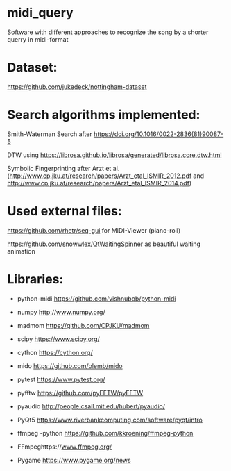 # midi_query
Software with different approaches to recognize the song by a shorter querry in midi-format

# Dataset:
https://github.com/jukedeck/nottingham-dataset

# Search algorithms implemented:
Smith-Waterman Search after https://doi.org/10.1016/0022-2836(81)90087-5

DTW using https://librosa.github.io/librosa/generated/librosa.core.dtw.html

Symbolic Fingerprinting after Arzt et al. (http://www.cp.jku.at/research/papers/Arzt_etal_ISMIR_2012.pdf and http://www.cp.jku.at/research/papers/Arzt_etal_ISMIR_2014.pdf)

# Used external files:
https://github.com/rhetr/seq-gui for MIDI-Viewer (piano-roll)

https://github.com/snowwlex/QtWaitingSpinner as beautiful waiting animation

# Libraries:
* python-midi https://github.com/vishnubob/python-midi

* numpy http://www.numpy.org/

* madmom https://github.com/CPJKU/madmom

* scipy https://www.scipy.org/

* cython https://cython.org/

* mido https://github.com/olemb/mido

* pytest https://www.pytest.org/

* pyfftw https://github.com/pyFFTW/pyFFTW

* pyaudio http://people.csail.mit.edu/hubert/pyaudio/

* PyQt5 https://www.riverbankcomputing.com/software/pyqt/intro

* ffmpeg -python https://github.com/kkroening/ffmpeg-python

* FFmpeghttps://www.ffmpeg.org/

* Pygame https://www.pygame.org/news
